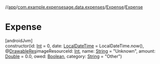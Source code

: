 //[app](../../../index.md)/[com.example.expensesage.data.expenses](../index.md)/[Expense](index.md)/[Expense](-expense.md)

# Expense

[androidJvm]\
constructor(id: [Int](https://kotlinlang.org/api/latest/jvm/stdlib/kotlin/-int/index.html) = 0, date: [LocalDateTime](https://developer.android.com/reference/kotlin/java/time/LocalDateTime.html) = LocalDateTime.now(), @[DrawableRes](https://developer.android.com/reference/kotlin/androidx/annotation/DrawableRes.html)imageResourceId: [Int](https://kotlinlang.org/api/latest/jvm/stdlib/kotlin/-int/index.html), name: [String](https://kotlinlang.org/api/latest/jvm/stdlib/kotlin/-string/index.html) = &quot;Unknown&quot;, amount: [Double](https://kotlinlang.org/api/latest/jvm/stdlib/kotlin/-double/index.html) = 0.0, owed: [Boolean](https://kotlinlang.org/api/latest/jvm/stdlib/kotlin/-boolean/index.html), category: [String](https://kotlinlang.org/api/latest/jvm/stdlib/kotlin/-string/index.html) = &quot;Other&quot;)
